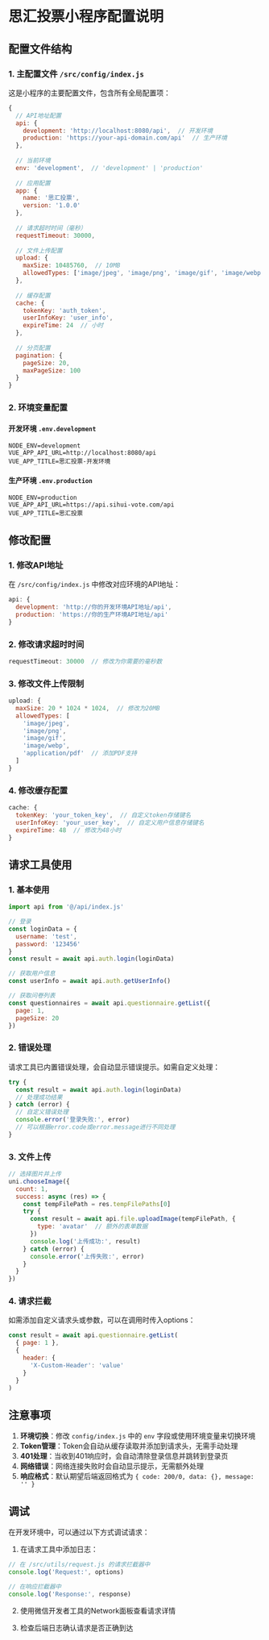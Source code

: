 # 思汇投票小程序配置说明

## 配置文件结构

### 1. 主配置文件 `/src/config/index.js`

这是小程序的主要配置文件，包含所有全局配置项：

```javascript
{
  // API地址配置
  api: {
    development: 'http://localhost:8080/api',  // 开发环境
    production: 'https://your-api-domain.com/api'  // 生产环境
  },
  
  // 当前环境
  env: 'development',  // 'development' | 'production'
  
  // 应用配置
  app: {
    name: '思汇投票',
    version: '1.0.0'
  },
  
  // 请求超时时间（毫秒）
  requestTimeout: 30000,
  
  // 文件上传配置
  upload: {
    maxSize: 10485760,  // 10MB
    allowedTypes: ['image/jpeg', 'image/png', 'image/gif', 'image/webp']
  },
  
  // 缓存配置
  cache: {
    tokenKey: 'auth_token',
    userInfoKey: 'user_info',
    expireTime: 24  // 小时
  },
  
  // 分页配置
  pagination: {
    pageSize: 20,
    maxPageSize: 100
  }
}
```

### 2. 环境变量配置

#### 开发环境 `.env.development`
```
NODE_ENV=development
VUE_APP_API_URL=http://localhost:8080/api
VUE_APP_TITLE=思汇投票-开发环境
```

#### 生产环境 `.env.production`
```
NODE_ENV=production
VUE_APP_API_URL=https://api.sihui-vote.com/api
VUE_APP_TITLE=思汇投票
```

## 修改配置

### 1. 修改API地址

在 `/src/config/index.js` 中修改对应环境的API地址：

```javascript
api: {
  development: 'http://你的开发环境API地址/api',
  production: 'https://你的生产环境API地址/api'
}
```

### 2. 修改请求超时时间

```javascript
requestTimeout: 30000  // 修改为你需要的毫秒数
```

### 3. 修改文件上传限制

```javascript
upload: {
  maxSize: 20 * 1024 * 1024,  // 修改为20MB
  allowedTypes: [
    'image/jpeg',
    'image/png',
    'image/gif',
    'image/webp',
    'application/pdf'  // 添加PDF支持
  ]
}
```

### 4. 修改缓存配置

```javascript
cache: {
  tokenKey: 'your_token_key',  // 自定义token存储键名
  userInfoKey: 'your_user_key',  // 自定义用户信息存储键名
  expireTime: 48  // 修改为48小时
}
```

## 请求工具使用

### 1. 基本使用

```javascript
import api from '@/api/index.js'

// 登录
const loginData = {
  username: 'test',
  password: '123456'
}
const result = await api.auth.login(loginData)

// 获取用户信息
const userInfo = await api.auth.getUserInfo()

// 获取问卷列表
const questionnaires = await api.questionnaire.getList({
  page: 1,
  pageSize: 20
})
```

### 2. 错误处理

请求工具已内置错误处理，会自动显示错误提示。如需自定义处理：

```javascript
try {
  const result = await api.auth.login(loginData)
  // 处理成功结果
} catch (error) {
  // 自定义错误处理
  console.error('登录失败:', error)
  // 可以根据error.code或error.message进行不同处理
}
```

### 3. 文件上传

```javascript
// 选择图片并上传
uni.chooseImage({
  count: 1,
  success: async (res) => {
    const tempFilePath = res.tempFilePaths[0]
    try {
      const result = await api.file.uploadImage(tempFilePath, {
        type: 'avatar'  // 额外的表单数据
      })
      console.log('上传成功:', result)
    } catch (error) {
      console.error('上传失败:', error)
    }
  }
})
```

### 4. 请求拦截

如需添加自定义请求头或参数，可以在调用时传入options：

```javascript
const result = await api.questionnaire.getList(
  { page: 1 },
  {
    header: {
      'X-Custom-Header': 'value'
    }
  }
)
```

## 注意事项

1. **环境切换**：修改 `config/index.js` 中的 `env` 字段或使用环境变量来切换环境
2. **Token管理**：Token会自动从缓存读取并添加到请求头，无需手动处理
3. **401处理**：当收到401响应时，会自动清除登录信息并跳转到登录页
4. **网络错误**：网络连接失败时会自动显示提示，无需额外处理
5. **响应格式**：默认期望后端返回格式为 `{ code: 200/0, data: {}, message: '' }`

## 调试

在开发环境中，可以通过以下方式调试请求：

1. 在请求工具中添加日志：
```javascript
// 在 /src/utils/request.js 的请求拦截器中
console.log('Request:', options)

// 在响应拦截器中
console.log('Response:', response)
```

2. 使用微信开发者工具的Network面板查看请求详情

3. 检查后端日志确认请求是否正确到达 